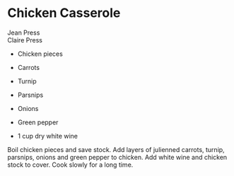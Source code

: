 # Chicken Casserole

Jean Press<br/>
Claire Press

- Chicken pieces
- Carrots
- Turnip
- Parsnips

- Onions
- Green pepper
- 1 cup dry white wine

Boil chicken pieces and save stock. Add layers of julienned carrots, turnip, parsnips, onions and green pepper to chicken. Add white wine and chicken stock to cover. Cook slowly for a long time.